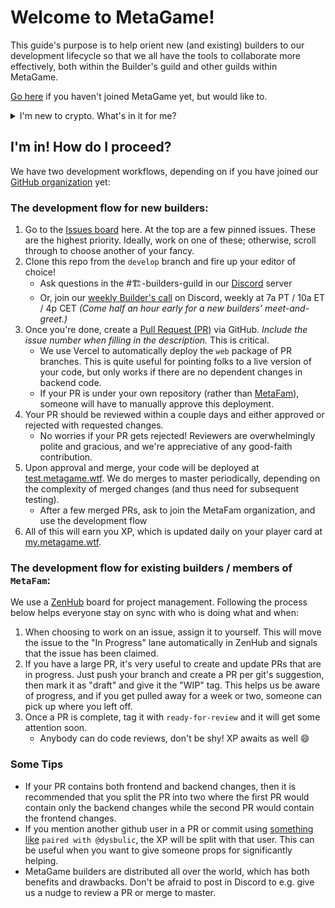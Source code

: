 # Welcome to MetaGame!

This guide's purpose is to help orient new (and existing) builders to our development lifecycle so that we all have the tools to collaborate more effectively, both within the Builder's guild and other guilds within MetaGame.

[Go here](https://wiki.metagame.wtf/docs/enter-metagame/join-metagame) if you haven't joined MetaGame yet, but would like to.

<details>
  <summary>I'm new to crypto. What's in it for me?</summary>
  
  There are seemingly infinite open source projects out there. The vast majority of contributors to these projects receive no monetary compensation whatsoever. They do it because they love it.

MetaGame does it better. We also love what we do, but we get paid for our contributions too! We have our own (crypto)currency backing the community, and through GitHub's API, most activity in GitHub is automatically accounted for! That means that once you are registered (an Ethereum address is required), you will earn "XP" for pull requests, new issues, code reviews, etc, which is then included in a monthly calculation to issue ("mint") new currency. This currency can then be exchanged for ETH and traded for USD or your currency of choice, or held as an investment in the community / project.

See [this document](https://docs.google.com/document/d/1MQX_SVndyXrHazzSN6MyfwxWm9bmd2tbwBl9Yeii96I) for much more detail.

</details>

## I'm in! How do I proceed?

We have two development workflows, depending on if you have joined our [GitHub organization](https://github.com/MetaFam) yet:

### The development flow for new builders:

1. Go to the [Issues board](https://github.com/MetaFam/TheGame/issues) here. At the top are a few pinned issues. These are the highest priority. Ideally, work on one of these; otherwise, scroll through to choose another of your fancy.
1. Clone this repo from the `develop` branch and fire up your editor of choice!
   - Ask questions in the #🏗-builders-guild in our [Discord](https://chat.metagame.wtf/) server
   - Or, join our [weekly Builder's call](https://calendar.google.com/calendar/u/0/embed?src=nih59ktgafmm64ed4qk6ue8vv4@group.calendar.google.com&ctz=Europe/Belgrade) on Discord, weekly at 7a PT / 10a ET / 4p CET _(Come half an hour early for a new builders’ meet-and-greet.)_
1. Once you're done, create a [Pull Request (PR)](https://github.com/MetaFam/TheGame/pulls) via GitHub. _Include the issue number when filling in the description._ This is critical.
   - We use Vercel to automatically deploy the `web` package of PR branches. This is quite useful for pointing folks to a live version of your code, but only works if there are no dependent changes in backend code.
   - If your PR is under your own repository (rather than [MetaFam](https://github.com/MetaFam)), someone will have to manually approve this deployment.
1. Your PR should be reviewed within a couple days and either approved or rejected with requested changes.
   - No worries if your PR gets rejected! Reviewers are overwhelmingly polite and gracious, and we're appreciative of any good-faith contribution.
1. Upon approval and merge, your code will be deployed at [test.metagame.wtf](https://test.metagame.wtf). We do merges to master periodically, depending on the complexity of merged changes (and thus need for subsequent testing).
   - After a few merged PRs, ask to join the MetaFam organization, and use the development flow
1. All of this will earn you XP, which is updated daily on your player card at [my.metagame.wtf](https://my.metagame.wtf).

### The development flow for existing builders / members of `MetaFam`:

We use a [ZenHub](https://app.zenhub.com/workspaces/metaos-6012e782d1bec10015d7f4e5/board?repos=255885896) board for project management. Following the process below helps everyone stay on sync with who is doing what and when:

1. When choosing to work on an issue, assign it to yourself. This will move the issue to the "In Progress" lane automatically in ZenHub and signals that the issue has been claimed.
1. If you have a large PR, it's very useful to create and update PRs that are in progress. Just push your branch and create a PR per git's suggestion, then mark it as "draft" and give it the "WIP" tag. This helps us be aware of progress, and if you get pulled away for a week or two, someone can pick up where you left off.
1. Once a PR is complete, tag it with `ready-for-review` and it will get some attention soon.
   - Anybody can do code reviews, don't be shy! XP awaits as well 😄

### Some Tips

- If your PR contains both frontend and backend changes, then it is recommended that you split the PR into two where the first PR would contain only the backend changes while the second PR would contain the frontend changes.
- If you mention another github user in a PR or commit using [something like](https://sourcecred.io/docs/beta/plugins/github#edges) `paired with @dysbulic`, the XP will be split with that user. This can be useful when you want to give someone props for significantly helping.
- MetaGame builders are distributed all over the world, which has both benefits and drawbacks. Don't be afraid to post in Discord to e.g. give us a nudge to review a PR or merge to master.
